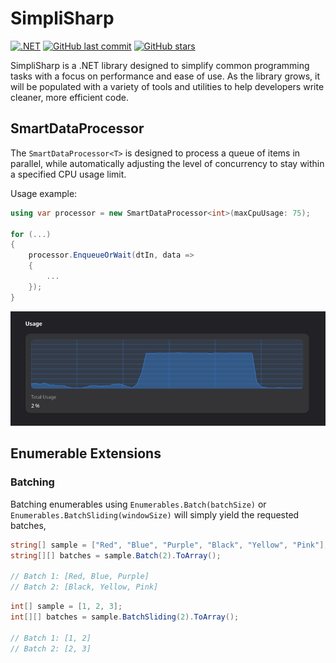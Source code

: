 # SimpliSharp

[![.NET](https://github.com/cretucosmin3/SimpliSharp/actions/workflows/dotnet.yml/badge.svg)](https://github.com/cretucosmin3/SimpliSharp/actions/workflows/dotnet.yml) [![GitHub last commit](https://img.shields.io/github/last-commit/cretucosmin3/SimpliSharp.svg)](https://github.com/cretucosmin3/SimpliSharp/commits/main)
[![GitHub stars](https://img.shields.io/github/stars/cretucosmin3/SimpliSharp.svg)](https://github.com/cretucosmin3/SimpliSharp/stargazers)


SimpliSharp is a .NET library designed to simplify common programming tasks with a focus on performance and ease of use. As the library grows, it will be populated with a variety of tools and utilities to help developers write cleaner, more efficient code.

## SmartDataProcessor

The `SmartDataProcessor<T>` is designed to process a queue of items in parallel, while automatically adjusting the level of concurrency to stay within a specified CPU usage limit.

Usage example:

```csharp
using var processor = new SmartDataProcessor<int>(maxCpuUsage: 75);

for (...)
{
    processor.EnqueueOrWait(dtIn, data =>
    {
        ...
    });
}
```

![Alt text for your image](https://raw.githubusercontent.com/cretucosmin3/SimpliSharp/refs/heads/main/assets/75-cpu-usage.png)


## Enumerable Extensions

### Batching

Batching enumerables using `Enumerables.Batch(batchSize)` or `Enumerables.BatchSliding(windowSize)` will simply yield the requested batches, 

```csharp
string[] sample = ["Red", "Blue", "Purple", "Black", "Yellow", "Pink"];
string[][] batches = sample.Batch(2).ToArray();

// Batch 1: [Red, Blue, Purple]
// Batch 2: [Black, Yellow, Pink]
```

```csharp
int[] sample = [1, 2, 3];
int[][] batches = sample.BatchSliding(2).ToArray();

// Batch 1: [1, 2]
// Batch 2: [2, 3]
```